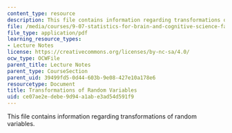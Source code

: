 ```yaml
---
content_type: resource
description: This file contains information regarding transformations of random variables.
file: /media/courses/9-07-statistics-for-brain-and-cognitive-science-fall-2016/ce07ae2edebe9d94a1abe3ad54d591f9_MIT9_07F16_lec4.pdf
file_type: application/pdf
learning_resource_types:
- Lecture Notes
license: https://creativecommons.org/licenses/by-nc-sa/4.0/
ocw_type: OCWFile
parent_title: Lecture Notes
parent_type: CourseSection
parent_uid: 39499fd5-0d44-603b-9e08-427e10a178e6
resourcetype: Document
title: Transformations of Random Variables
uid: ce07ae2e-debe-9d94-a1ab-e3ad54d591f9
---
```

This file contains information regarding transformations of random variables.